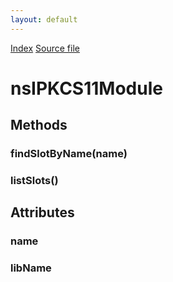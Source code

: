 ```yaml
---
layout: default
---
```

<div id='links'><a href="../index.html">Index</a>
<a href="http://dxr.mozilla.org/mozilla-central/source/security/manager/ssl/public/nsIPKCS11Module.idl">Source file</a>
</div>

# nsIPKCS11Module #

## Methods ##

### findSlotByName(name) ###

### listSlots() ###

## Attributes ##

### name ###

### libName ###

